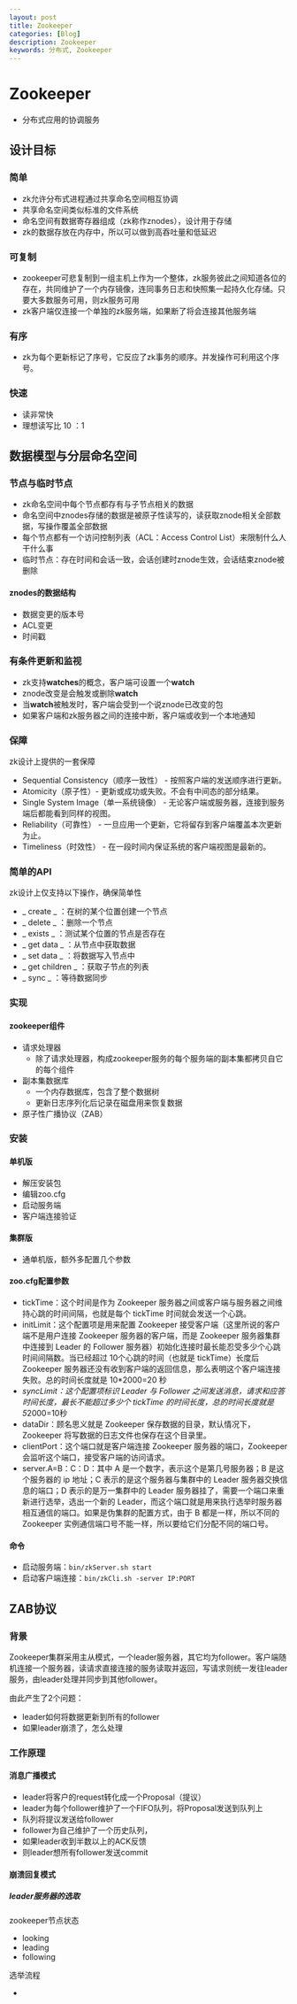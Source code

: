 ```yaml
---
layout: post
title: Zookeeper
categories: [Blog]
description: Zookeeper
keywords: 分布式, Zookeeper
---
```


# Zookeeper

- 分布式应用的协调服务

## 设计目标

### 简单

- zk允许分布式进程通过共享命名空间相互协调
- 共享命名空间类似标准的文件系统
- 命名空间有数据寄存器组成（zk称作znodes），设计用于存储
- zk的数据存放在内存中，所以可以做到高吞吐量和低延迟

### 可复制

- zookeeper可悲复制到一组主机上作为一个整体，zk服务彼此之间知道各位的存在，共同维护了一个内存镜像，连同事务日志和快照集一起持久化存储。只要大多数服务可用，则zk服务可用
- zk客户端仅连接一个单独的zk服务端，如果断了将会连接其他服务端

### 有序

- zk为每个更新标记了序号，它反应了zk事务的顺序。并发操作可利用这个序号。

### 快速

- 读非常快
- 理想读写比 10 ：1

## 数据模型与分层命名空间

### 节点与临时节点

- zk命名空间中每个节点都存有与子节点相关的数据
- 命名空间中znodes存储的数据是被原子性读写的，读获取znode相关全部数据，写操作覆盖全部数据
- 每个节点都有一个访问控制列表（ACL：Access Control List）来限制什么人干什么事
- 临时节点：存在时间和会话一致，会话创建时znode生效，会话结束znode被删除

#### znodes的数据结构

- 数据变更的版本号
- ACL变更
- 时间戳

### 有条件更新和监视

- zk支持**watches**的概念，客户端可设置一个**watch**
- znode改变是会触发或删除**watch**
- 当**watch**被触发时，客户端会受到一个说znode已改变的包
- 如果客户端和zk服务器之间的连接中断，客户端或收到一个本地通知

### 保障

zk设计上提供的一套保障

- Sequential Consistency（顺序一致性） - 按照客户端的发送顺序进行更新。
- Atomicity（原子性）- 更新或成功或失败。不会有中间态的部分结果。
- Single System Image（单一系统镜像） - 无论客户端或服务器，连接到服务端后都能看到同样的视图。
- Reliability（可靠性） - 一旦应用一个更新，它将留存到客户端覆盖本次更新为止。
- Timeliness（时效性） - 在一段时间内保证系统的客户端视图是最新的。

### 简单的API

zk设计上仅支持以下操作，确保简单性

- _ create _ ：在树的某个位置创建一个节点
- _ delete _ ：删除一个节点
- _ exists _ ：测试某个位置的节点是否存在
- _ get data _ ：从节点中获取数据
- _ set data _ ：将数据写入节点中
- _ get children _ ：获取子节点的列表
- _ sync _ ：等待数据同步

### 实现

#### zookeeper组件

- 请求处理器
  - 除了请求处理器，构成zookeeper服务的每个服务端的副本集都拷贝自它的每个组件
- 副本集数据库
  - 一个内存数据库，包含了整个数据树
  - 更新日志序列化后记录在磁盘用来恢复数据
- 原子性广播协议（ZAB）

### 安装

#### 单机版

- 解压安装包
- 编辑zoo.cfg
- 启动服务端
- 客户端连接验证

#### 集群版

- 通单机版，额外多配置几个参数

#### zoo.cfg配置参数

- tickTime：这个时间是作为 Zookeeper 服务器之间或客户端与服务器之间维持心跳的时间间隔，也就是每个 tickTime 时间就会发送一个心跳。
- initLimit：这个配置项是用来配置 Zookeeper 接受客户端（这里所说的客户端不是用户连接 Zookeeper 服务器的客户端，而是 Zookeeper 服务器集群中连接到 Leader 的 Follower 服务器）初始化连接时最长能忍受多少个心跳时间间隔数。当已经超过 10个心跳的时间（也就是 tickTime）长度后 Zookeeper 服务器还没有收到客户端的返回信息，那么表明这个客户端连接失败。总的时间长度就是 10*2000=20 秒
- *syncLimit：这个配置项标识 Leader 与 Follower 之间发送消息，请求和应答时间长度，最长不能超过多少个 tickTime 的时间长度，总的时间长度就是 5*2000=10秒
- dataDir：顾名思义就是 Zookeeper 保存数据的目录，默认情况下，Zookeeper 将写数据的日志文件也保存在这个目录里。
- clientPort：这个端口就是客户端连接 Zookeeper 服务器的端口，Zookeeper 会监听这个端口，接受客户端的访问请求。
- server.A=B：C：D：其中 A 是一个数字，表示这个是第几号服务器；B 是这个服务器的 ip 地址；C 表示的是这个服务器与集群中的 Leader 服务器交换信息的端口；D 表示的是万一集群中的 Leader 服务器挂了，需要一个端口来重新进行选举，选出一个新的 Leader，而这个端口就是用来执行选举时服务器相互通信的端口。如果是伪集群的配置方式，由于 B 都是一样，所以不同的 Zookeeper 实例通信端口号不能一样，所以要给它们分配不同的端口号。

#### 命令

- 启动服务端：``bin/zkServer.sh start``
- 启动客户端连接：``bin/zkCli.sh -server IP:PORT``

## ZAB协议

### 背景

Zookeeper集群采用主从模式，一个leader服务器，其它均为follower。客户端随机连接一个服务器，读请求直接连接的服务读取并返回，写请求则统一发往leader服务，由leader处理并同步到其他follower。

由此产生了2个问题：

- leader如何将数据更新到所有的follower
- 如果leader崩溃了，怎么处理

### 工作原理

#### 消息广播模式

- leader将客户的request转化成一个Proposal（提议）
- leader为每个follower维护了一个FIFO队列，将Proposal发送到队列上
- 队列将提议发送给follower
- follower为自己维护了一个历史队列，
- 如果leader收到半数以上的ACK反馈
- 则leader想所有follower发送commit

#### 崩溃回复模式

##### leader服务器的选取

zookeeper节点状态

- looking
- leading
- following

选举流程

- 
